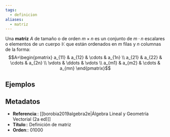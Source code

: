 ```yaml
---
tags:
  - definicion
aliases:
  - matriz
---
```

Una **matriz** $A$ de tamaño o de orden $m \times n$ es un conjunto de $m·n$ escalares o elementos de un cuerpo $\mathbb{K}$ que están ordenados en $m$ filas y $n$ columnas de la forma:
$$A=\begin{pmatrix} a_{11} & a_{12} & \cdots & a_{1n} \\ a_{21} & a_{22} & \cdots & a_{2n} \\ \vdots & \ddots & \vdots \\ a_{m1} & a_{m2} & \cdots & a_{mn} \end{pmatrix}$$

## Ejemplos

## Metadatos
- **Referencia**:: [[borobia2019algebra2e|Álgebra Lineal y Geometría Vectorial (2a ed)]]
- **Título**:: Definición de matriz
- **Orden**:: 01000
